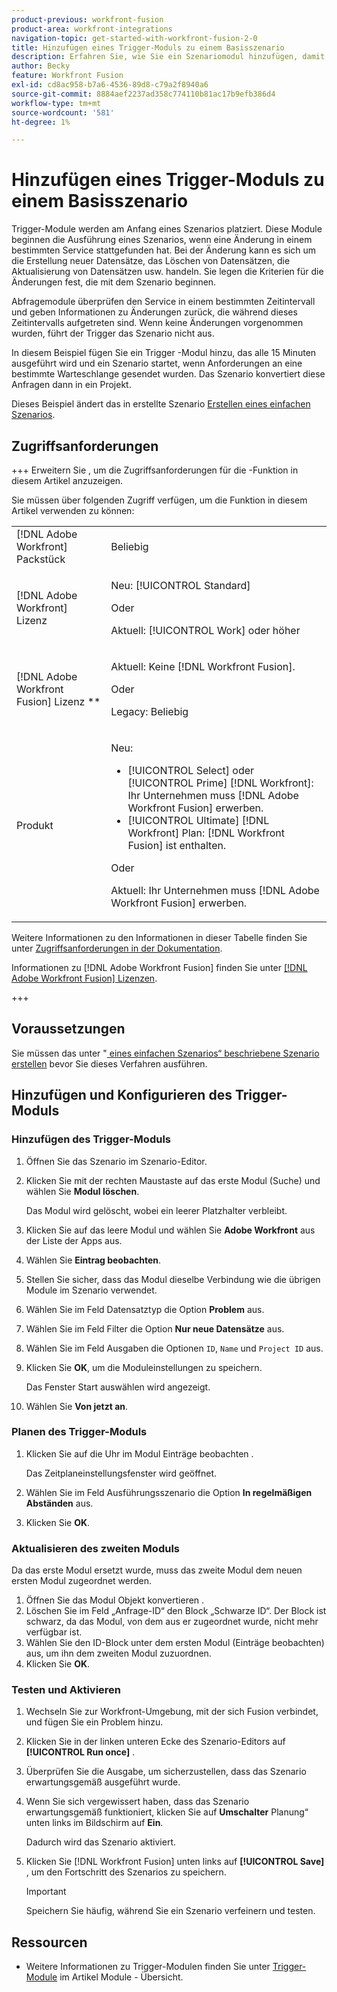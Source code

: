 ```yaml
---
product-previous: workfront-fusion
product-area: workfront-integrations
navigation-topic: get-started-with-workfront-fusion-2-0
title: Hinzufügen eines Trigger-Moduls zu einem Basisszenario
description: Erfahren Sie, wie Sie ein Szenariomodul hinzufügen, damit das Trigger regelmäßig nach neuen Anfragen suchen und diese in Projekte konvertieren kann.
author: Becky
feature: Workfront Fusion
exl-id: cd8ac958-b7a6-4536-89d8-c79a2f8940a6
source-git-commit: 8884aef2237ad358c774110b81ac17b9efb386d4
workflow-type: tm+mt
source-wordcount: '581'
ht-degree: 1%

---
```


# Hinzufügen eines Trigger-Moduls zu einem Basisszenario

Trigger-Module werden am Anfang eines Szenarios platziert. Diese Module beginnen die Ausführung eines Szenarios, wenn eine Änderung in einem bestimmten Service stattgefunden hat. Bei der Änderung kann es sich um die Erstellung neuer Datensätze, das Löschen von Datensätzen, die Aktualisierung von Datensätzen usw. handeln. Sie legen die Kriterien für die Änderungen fest, die mit dem Szenario beginnen.

Abfragemodule überprüfen den Service in einem bestimmten Zeitintervall und geben Informationen zu Änderungen zurück, die während dieses Zeitintervalls aufgetreten sind. Wenn keine Änderungen vorgenommen wurden, führt der Trigger das Szenario nicht aus.

In diesem Beispiel fügen Sie ein Trigger -Modul hinzu, das alle 15 Minuten ausgeführt wird und ein Szenario startet, wenn Anforderungen an eine bestimmte Warteschlange gesendet wurden. Das Szenario konvertiert diese Anfragen dann in ein Projekt.

Dieses Beispiel ändert das in erstellte Szenario [Erstellen eines einfachen Szenarios](/help/workfront-fusion/build-practice-scenarios/create-basic-scenario.md).

## Zugriffsanforderungen

+++ Erweitern Sie , um die Zugriffsanforderungen für die -Funktion in diesem Artikel anzuzeigen.

Sie müssen über folgenden Zugriff verfügen, um die Funktion in diesem Artikel verwenden zu können:

<table style="table-layout:auto">
 <col> 
 <col> 
 <tbody> 
  <tr> 
   <td role="rowheader">[!DNL Adobe Workfront] Packstück</td> 
   <td> <p>Beliebig</p> </td> 
  </tr> 
  <tr data-mc-conditions=""> 
   <td role="rowheader">[!DNL Adobe Workfront] Lizenz</td> 
   <td> <p>Neu: [!UICONTROL Standard]</p><p>Oder</p><p>Aktuell: [!UICONTROL Work] oder höher</p> </td> 
  </tr> 
  <tr> 
   <td role="rowheader">[!DNL Adobe Workfront Fusion] Lizenz **</td> 
   <td>
   <p>Aktuell: Keine [!DNL Workfront Fusion].</p>
   <p>Oder</p>
   <p>Legacy: Beliebig </p>
   </td> 
  </tr> 
  <tr> 
   <td role="rowheader">Produkt</td> 
   <td>
   <p>Neu:</p> <ul><li>[!UICONTROL Select] oder [!UICONTROL Prime] [!DNL Workfront]: Ihr Unternehmen muss [!DNL Adobe Workfront Fusion] erwerben.</li><li>[!UICONTROL Ultimate] [!DNL Workfront] Plan: [!DNL Workfront Fusion] ist enthalten.</li></ul>
   <p>Oder</p>
   <p>Aktuell: Ihr Unternehmen muss [!DNL Adobe Workfront Fusion] erwerben.</p>
   </td> 
  </tr>
 </tbody> 
</table>

Weitere Informationen zu den Informationen in dieser Tabelle finden Sie unter [Zugriffsanforderungen in der Dokumentation](/help/workfront-fusion/references/licenses-and-roles/access-level-requirements-in-documentation.md).

Informationen zu [!DNL Adobe Workfront Fusion] finden Sie unter [[!DNL Adobe Workfront Fusion] Lizenzen](/help/workfront-fusion/set-up-and-manage-workfront-fusion/licensing-operations-overview/license-automation-vs-integration.md).

+++

## Voraussetzungen

Sie müssen das unter &quot;[ eines einfachen Szenarios“ beschriebene Szenario erstellen](/help/workfront-fusion/build-practice-scenarios/create-basic-scenario.md) bevor Sie dieses Verfahren ausführen.

## Hinzufügen und Konfigurieren des Trigger-Moduls

### Hinzufügen des Trigger-Moduls

1. Öffnen Sie das Szenario im Szenario-Editor.
1. Klicken Sie mit der rechten Maustaste auf das erste Modul (Suche) und wählen Sie **Modul löschen**.

   Das Modul wird gelöscht, wobei ein leerer Platzhalter verbleibt.

1. Klicken Sie auf das leere Modul und wählen Sie **Adobe Workfront** aus der Liste der Apps aus.
1. Wählen Sie **Eintrag beobachten**.
1. Stellen Sie sicher, dass das Modul dieselbe Verbindung wie die übrigen Module im Szenario verwendet.
1. Wählen Sie im Feld Datensatztyp die Option **Problem** aus.
1. Wählen Sie im Feld Filter die Option **Nur neue Datensätze** aus.
1. Wählen Sie im Feld Ausgaben die Optionen `ID`, `Name` und `Project ID` aus.
1. Klicken Sie **OK**, um die Moduleinstellungen zu speichern.

   Das Fenster Start auswählen wird angezeigt.

1. Wählen Sie **Von jetzt an**.

### Planen des Trigger-Moduls

1. Klicken Sie auf die Uhr im Modul Einträge beobachten .

   Das Zeitplaneinstellungsfenster wird geöffnet.

1. Wählen Sie im Feld Ausführungsszenario die Option **In regelmäßigen Abständen** aus.

1. Klicken Sie **OK**.

### Aktualisieren des zweiten Moduls

Da das erste Modul ersetzt wurde, muss das zweite Modul dem neuen ersten Modul zugeordnet werden.

1. Öffnen Sie das Modul Objekt konvertieren .
1. Löschen Sie im Feld „Anfrage-ID“ den Block „Schwarze ID“. Der Block ist schwarz, da das Modul, von dem aus er zugeordnet wurde, nicht mehr verfügbar ist.
1. Wählen Sie den ID-Block unter dem ersten Modul (Einträge beobachten) aus, um ihn dem zweiten Modul zuzuordnen.
1. Klicken Sie **OK**.

### Testen und Aktivieren

1. Wechseln Sie zur Workfront-Umgebung, mit der sich Fusion verbindet, und fügen Sie ein Problem hinzu.
1. Klicken Sie in der linken unteren Ecke des Szenario-Editors auf **[!UICONTROL Run once]** .
1. Überprüfen Sie die Ausgabe, um sicherzustellen, dass das Szenario erwartungsgemäß ausgeführt wurde.
1. Wenn Sie sich vergewissert haben, dass das Szenario erwartungsgemäß funktioniert, klicken Sie auf **Umschalter** Planung“ unten links im Bildschirm auf **Ein**.

   Dadurch wird das Szenario aktiviert.
1. Klicken Sie [!DNL Workfront Fusion] unten links auf **[!UICONTROL Save]** , um den Fortschritt des Szenarios zu speichern.

   >[!IMPORTANT]
   >
   >Speichern Sie häufig, während Sie ein Szenario verfeinern und testen.

## Ressourcen

* Weitere Informationen zu Trigger-Modulen finden Sie unter [Trigger-Module](/help/workfront-fusion/get-started-with-fusion/understand-fusion/module-overview.md#trigger-modules) im Artikel Module - Übersicht.
